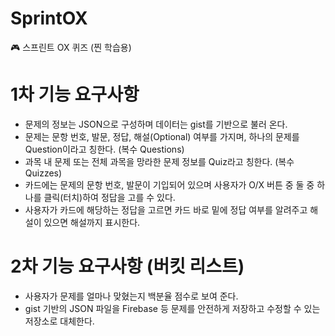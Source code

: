 # SprintOX

🎮 스프린트 OX 퀴즈 (찐 학습용)

# 1차 기능 요구사항

- 문제의 정보는 JSON으로 구성하며 데이터는 gist를 기반으로 불러 온다.
- 문제는 문항 번호, 발문, 정답, 해설(Optional) 여부를 가지며, 하나의 문제를 Question이라고 칭한다. (복수 Questions)
- 과목 내 문제 또는 전체 과목을 망라한 문제 정보를 Quiz라고 칭한다. (복수 Quizzes)
- 카드에는 문제의 문항 번호, 발문이 기입되어 있으며 사용자가 O/X 버튼 중 둘 중 하나를 클릭(터치)하여 정답을 고를 수 있다.
- 사용자가 카드에 해당하는 정답을 고르면 카드 바로 밑에 정답 여부를 알려주고 해설이 있으면 해설까지 표시한다.

# 2차 기능 요구사항 (버킷 리스트)

- 사용자가 문제를 얼마나 맞혔는지 백분율 점수로 보여 준다.
- gist 기반의 JSON 파일을 Firebase 등 문제를 안전하게 저장하고 수정할 수 있는 저장소로 대체한다.

